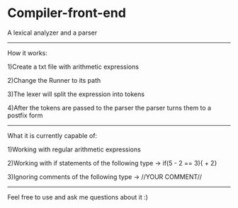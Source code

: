# Compiler-front-end
A lexical analyzer and a parser

-------------------------------------------------

How it works:

1)Create a txt file with arithmetic expressions

2)Change the Runner to its path

3)The lexer will split the expression into tokens

4)After the tokens are passed to the parser the parser turns them to a postfix form

-------------------------------------------------

What it is currently capable of:

1)Working with regular arithmetic expressions

2)Working with if statements of the following type -> if(5 - 2 == 3){ + 2}

3)Ignoring comments of the following type -> //YOUR COMMENT//

-------------------------------------------------

Feel free to use and ask me questions about it :)
